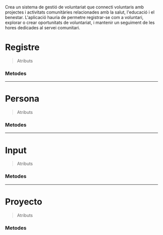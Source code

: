 Crea un sistema de gestió de voluntariat que connecti voluntaris amb projectes i activitats comunitàries relacionades amb la salut, l'educació i el benestar. L'aplicació hauria de permetre registrar-se com a voluntari, explorar o crear oportunitats de voluntariat, i mantenir un seguiment de les hores dedicades al servei comunitari.


# Registre

> Atributs

### Metodes

---

# Persona

> Atributs

### Metodes

---

# Input

> Atributs

### Metodes

---

# Proyecto

> Atributs

### Metodes
